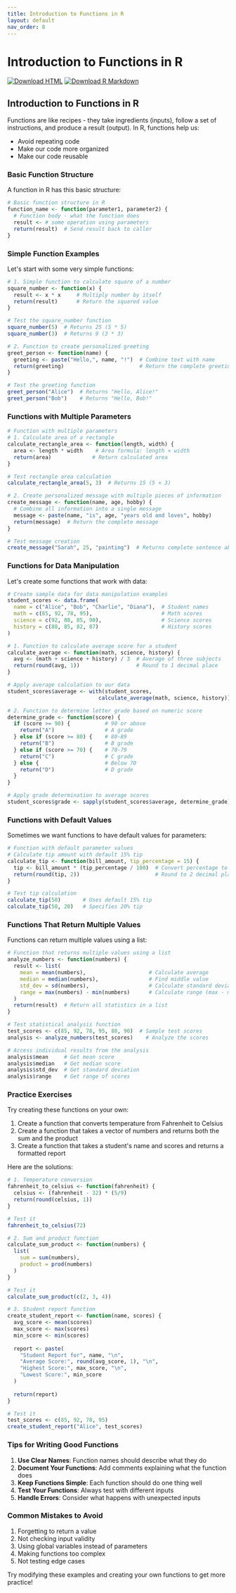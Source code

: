 ```yaml
---
title: Introduction to Functions in R
layout: default
nav_order: 8
---
```


# Introduction to Functions in R

[<img src="https://img.shields.io/badge/Download-HTML-blue?style=for-the-badge&logo=html5" alt="Download HTML" />](../rendered-html/function_basics.html)
[<img src="https://img.shields.io/badge/Download-R_Markdown-green?style=for-the-badge&logo=r" alt="Download R Markdown" />](function_basics.Rmd)

## Introduction to Functions in R

Functions are like recipes - they take ingredients (inputs), follow a set of instructions, and produce a result (output). In R, functions help us:
- Avoid repeating code
- Make our code more organized
- Make our code reusable

### Basic Function Structure

A function in R has this basic structure:
```r
# Basic function structure in R
function_name <- function(parameter1, parameter2) {
  # Function body - what the function does
  result <- # some operation using parameters
  return(result)  # Send result back to caller
}
```

### Simple Function Examples

Let's start with some very simple functions:

```r
# 1. Simple function to calculate square of a number
square_number <- function(x) {
  result <- x * x     # Multiply number by itself
  return(result)      # Return the squared value
}

# Test the square_number function
square_number(5)  # Returns 25 (5 * 5)
square_number(3)  # Returns 9 (3 * 3)

# 2. Function to create personalized greeting
greet_person <- function(name) {
  greeting <- paste("Hello,", name, "!")  # Combine text with name
  return(greeting)                        # Return the complete greeting
}

# Test the greeting function
greet_person("Alice")  # Returns "Hello, Alice!"
greet_person("Bob")    # Returns "Hello, Bob!"
```

### Functions with Multiple Parameters

```r
# Function with multiple parameters
# 1. Calculate area of a rectangle
calculate_rectangle_area <- function(length, width) {
  area <- length * width    # Area formula: length × width
  return(area)             # Return calculated area
}

# Test rectangle area calculation
calculate_rectangle_area(5, 3)  # Returns 15 (5 × 3)

# 2. Create personalized message with multiple pieces of information
create_message <- function(name, age, hobby) {
  # Combine all information into a single message
  message <- paste(name, "is", age, "years old and loves", hobby)
  return(message)  # Return the complete message
}

# Test message creation
create_message("Sarah", 25, "painting")  # Returns complete sentence about Sarah
```

### Functions for Data Manipulation

Let's create some functions that work with data:

```r
# Create sample data for data manipulation examples
student_scores <- data.frame(
  name = c("Alice", "Bob", "Charlie", "Diana"),  # Student names
  math = c(85, 92, 78, 95),                      # Math scores
  science = c(92, 88, 85, 90),                   # Science scores
  history = c(88, 85, 82, 87)                    # History scores
)

# 1. Function to calculate average score for a student
calculate_average <- function(math, science, history) {
  avg <- (math + science + history) / 3  # Average of three subjects
  return(round(avg, 1))                  # Round to 1 decimal place
}

# Apply average calculation to our data
student_scores$average <- with(student_scores, 
                             calculate_average(math, science, history))

# 2. Function to determine letter grade based on numeric score
determine_grade <- function(score) {
  if (score >= 90) {           # 90 or above
    return("A")                # A grade
  } else if (score >= 80) {    # 80-89
    return("B")                # B grade
  } else if (score >= 70) {    # 70-79
    return("C")                # C grade
  } else {                     # Below 70
    return("D")                # D grade
  }
}

# Apply grade determination to average scores
student_scores$grade <- sapply(student_scores$average, determine_grade)
```

### Functions with Default Values

Sometimes we want functions to have default values for parameters:

```r
# Function with default parameter values
# Calculate tip amount with default 15% tip
calculate_tip <- function(bill_amount, tip_percentage = 15) {
  tip <- bill_amount * (tip_percentage / 100)  # Convert percentage to decimal
  return(round(tip, 2))                        # Round to 2 decimal places
}

# Test tip calculation
calculate_tip(50)       # Uses default 15% tip
calculate_tip(50, 20)   # Specifies 20% tip
```

### Functions That Return Multiple Values

Functions can return multiple values using a list:

```r
# Function that returns multiple values using a list
analyze_numbers <- function(numbers) {
  result <- list(
    mean = mean(numbers),                    # Calculate average
    median = median(numbers),                # Find middle value
    std_dev = sd(numbers),                   # Calculate standard deviation
    range = max(numbers) - min(numbers)      # Calculate range (max - min)
  )
  return(result)  # Return all statistics in a list
}

# Test statistical analysis function
test_scores <- c(85, 92, 78, 95, 88, 90)  # Sample test scores
analysis <- analyze_numbers(test_scores)    # Analyze the scores

# Access individual results from the analysis
analysis$mean     # Get mean score
analysis$median   # Get median score
analysis$std_dev  # Get standard deviation
analysis$range    # Get range of scores
```

### Practice Exercises

Try creating these functions on your own:

1. Create a function that converts temperature from Fahrenheit to Celsius
2. Create a function that takes a vector of numbers and returns both the sum and the product
3. Create a function that takes a student's name and scores and returns a formatted report

Here are the solutions:

```r
# 1. Temperature conversion
fahrenheit_to_celsius <- function(fahrenheit) {
  celsius <- (fahrenheit - 32) * (5/9)
  return(round(celsius, 1))
}

# Test it
fahrenheit_to_celsius(72)

# 2. Sum and product function
calculate_sum_product <- function(numbers) {
  list(
    sum = sum(numbers),
    product = prod(numbers)
  )
}

# Test it
calculate_sum_product(c(2, 3, 4))

# 3. Student report function
create_student_report <- function(name, scores) {
  avg_score <- mean(scores)
  max_score <- max(scores)
  min_score <- min(scores)
  
  report <- paste(
    "Student Report for", name, "\n",
    "Average Score:", round(avg_score, 1), "\n",
    "Highest Score:", max_score, "\n",
    "Lowest Score:", min_score
  )
  
  return(report)
}

# Test it
test_scores <- c(85, 92, 78, 95)
create_student_report("Alice", test_scores)
```

### Tips for Writing Good Functions

1. **Use Clear Names**: Function names should describe what they do
2. **Document Your Functions**: Add comments explaining what the function does
3. **Keep Functions Simple**: Each function should do one thing well
4. **Test Your Functions**: Always test with different inputs
5. **Handle Errors**: Consider what happens with unexpected inputs

### Common Mistakes to Avoid

1. Forgetting to return a value
2. Not checking input validity
3. Using global variables instead of parameters
4. Making functions too complex
5. Not testing edge cases

Try modifying these examples and creating your own functions to get more practice! 